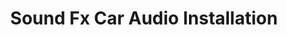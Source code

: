 ---
title: "Sound Fx Car Audio Installation"
url: /tucson/sound-fx-car-audio-installation/
shop: car repair
---